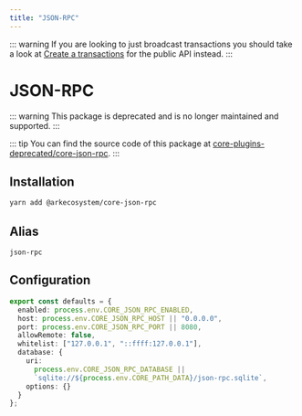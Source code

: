 ```yaml
---
title: "JSON-RPC"
---
```


::: warning
If you are looking to just broadcast transactions you should take a look at [Create a transactions](/api/public/v2/transactions.html#create-a-transaction) for the public API instead.
:::

# JSON-RPC

::: warning
This package is deprecated and is no longer maintained and supported.
:::

::: tip
You can find the source code of this package at [core-plugins-deprecated/core-json-rpc](https://github.com/ArkEcosystem/core-plugins-deprecated/tree/master/core-json-rpc).
:::

## Installation

```bash
yarn add @arkecosystem/core-json-rpc
```

## Alias

`json-rpc`

## Configuration

```ts
export const defaults = {
  enabled: process.env.CORE_JSON_RPC_ENABLED,
  host: process.env.CORE_JSON_RPC_HOST || "0.0.0.0",
  port: process.env.CORE_JSON_RPC_PORT || 8080,
  allowRemote: false,
  whitelist: ["127.0.0.1", "::ffff:127.0.0.1"],
  database: {
    uri:
      process.env.CORE_JSON_RPC_DATABASE ||
      `sqlite://${process.env.CORE_PATH_DATA}/json-rpc.sqlite`,
    options: {}
  }
};
```
